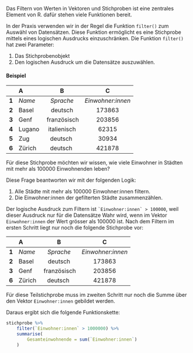 Das Filtern von Werten in Vektoren und Stichproben ist eine zentrales Element von R. dafür stehen viele Funktionen bereit.

In der Praxis verwenden wir in der Regel die Funktion `filter()` zum Auswähl von Datensätzen. Diese Funktion ermöglicht es eine Stichprobe mittels eines logischen Ausdrucks einzuschränken. Die Funktion `filter()` hat zwei Parameter: 

1. Das Stichprobenobjekt
2. Den logischen Ausdruck um die Datensätze auszuwählen. 

#### Beispiel

| | A | B | C |
| :---: | :---| :---: |  :---: | 
| **1** | *Name* | *Sprache* | *Einwohner:innen* |
| **2** | Basel | deutsch | 173863| 
| **3** | Genf | französisch | 203856 | 
| **4** | Lugano | italienisch | 62315 | 
| **5** | Zug | deutsch | 30934 | 
| **6** | Zürich | deutsch | 421878 | 

Für diese Stichprobe möchten wir wissen, wie viele Einwohner in Städten mit mehr als 100000 Einwohnenden leben?

Diese Frage beantworten wir mit der folgenden Logik:

1. Alle Städte mit mehr als 100000 Einwohner:innen filtern.  
2. Die Einwohner:innen der gefilterten Städte zusammenzählen. 

Der logische Ausdruck zum Filtern ist `` `Einwohner:innen` > 100000 ``, weil dieser Ausdruck nur für die Datensätze Wahr wird, wenn im Vektor `Einwohner:innen` der Wert grösser als 100000 ist. Nach dem Filtern im ersten Schritt liegt nur noch die folgende Stichprobe vor: 

| | A | B | C |
| :---: | :---| :---: |  :---: | 
| **1** | *Name* | *Sprache* | *Einwohner:innen* |
| **2** | Basel | deutsch | 173863 | 
| **3** | Genf | französisch | 203856 | 
| **6** | Zürich | deutsch | 421878 | 

Für diese Teilstichprobe muss im zweiten Schritt nur noch die Summe über den Vektor `Einwohner:innen` gebildet werden. 

Daraus ergibt sich die folgende Funktionskette: 

```R
stichprobe %>% 
    filter(`Einwohner:innen` > 1000000) %>%
    summarise(
        Gesamteinwohnende = sum(`Einwohner:innen`)
    )
```
